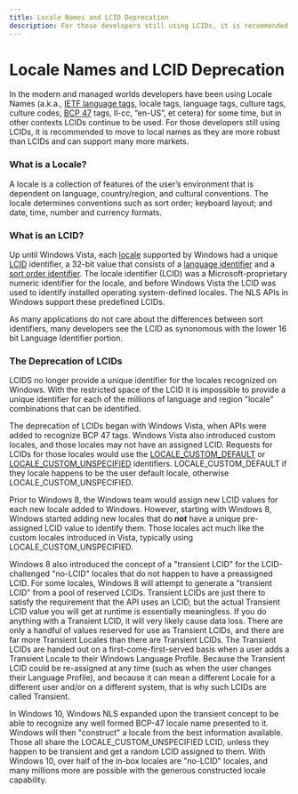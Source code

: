 ```yaml
---
title: Locale Names and LCID Deprecation
description: For those developers still using LCIDs, it is recommended to move to local names as they are more robust than LCIDs and can support many more markets.
---
```


# Locale Names and LCID Deprecation

In the modern and managed worlds developers have been using Locale Names (a.k.a., [IETF language tags,](http://en.wikipedia.org/wiki/IETF_language_tag) locale tags, language tags, culture tags, culture codes, [BCP 47](https://tools.ietf.org/html/bcp47) tags, ll-cc, “en-US”, et cetera) for some time, but in other contexts LCIDs continue to be used. For those developers still using LCIDs, it is recommended to move to local names as they are more robust than LCIDs and can support many more markets.

### What is a Locale?

A locale is a collection of features of the user’s environment that is dependent on language, country/region, and cultural conventions. The locale determines conventions such as sort order; keyboard layout; and date, time, number and currency formats.

### What is an LCID?

Up until Windows Vista, each [locale](https://msdn.microsoft.com/library/dd318716(VS.85).aspx) supported by Windows had a unique [LCID](https://msdn.microsoft.com/library/dd373763(v=vs.85).aspx) identifier, a 32-bit value that consists of a [language identifier](https://msdn.microsoft.com/library/dd318691(VS.85).aspx) and a [sort order identifier](https://msdn.microsoft.com/library/dd374060(VS.85).aspx). The locale identifier (LCID) was a Microsoft-proprietary numeric identifier for the locale, and before Windows Vista the LCID was used to identify installed operating system-defined locales. The NLS APIs in Windows support these predefined LCIDs.

As many applications do not care about the differences between sort identifiers, many developers see the LCID as synonomous with the lower 16 bit Language Identifier portion.

### The Deprecation of LCIDs

LCIDS no longer provide a unique identifier for the locales recognized on Windows.  With the restricted space of the LCID it is impossible to provide a unique identifier for each of the millions of language and region "locale" combinations that can be identified.

The deprecation of LCIDs began with Windows Vista, when APIs were added to recognize BCP 47 tags. Windows Vista also introduced custom locales, and those locales may not have an assigned LCID. Requests for LCIDs for those locales would use the [LOCALE_CUSTOM_DEFAULT](https://docs.microsoft.com/en-us/windows/win32/intl/locale-custom-constants) or [LOCALE_CUSTOM_UNSPECIFIED](https://docs.microsoft.com/en-us/windows/win32/intl/locale-custom-constants) identifiers.  LOCALE_CUSTOM_DEFAULT if they locale happens to be the user default locale, otherwise LOCALE_CUSTOM_UNSPECIFIED.

Prior to Windows 8, the Windows team would assign new LCID values for each new locale added to Windows. However, starting with Windows 8, Windows started adding new locales that do ***not*** have a unique pre-assigned LCID value to identify them. Those locales act much like the custom locales introduced in Vista, typically using LOCALE_CUSTOM_UNSPECIFIED.

Windows 8 also introduced the concept of a "transient LCID" for the LCID-challenged "no-LCID" locales that do not happen to have a preassigned LCID. For some locales, Windows 8 will attempt to generate a "transient LCID" from a pool of reserved LCIDs. Transient LCIDs are just there to satisfy the requirement that the API uses an LCID, but the actual Transient LCID value you will get at runtime is essentially meaningless. If you do anything with a Transient LCID, it will very likely cause data loss. There are only a handful of values reserved for use as Transient LCIDs, and there are far more Transient Locales than there are Transient LCIDs. The Transient LCIDs are handed out on a first-come-first-served basis when a user adds a Transient Locale to their Windows Language Profile. Because the Transient LCID could be re-assigned at any time (such as when the user changes their Language Profile), and because it can mean a different Locale for a different user and/or on a different system, that is why such LCIDs are called Transient.

In Windows 10, Windows NLS expanded upon the transient concept to be able to recognize any well formed BCP-47 locale name presented to it. Windows will then "construct" a locale from the best information available. Those all share the LOCALE_CUSTOM_UNSPECIFIED LCID, unless they happen to be transient and get a random LCID assigned to them. With Windows 10, over half of the in-box locales are "no-LCID" locales, and many millions more are possible with the generous constructed locale capability.
